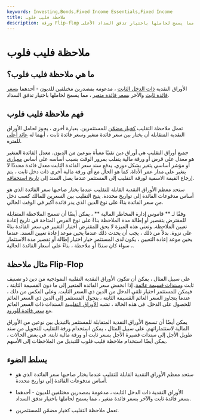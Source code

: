 ```yaml
---
keywords: Investing,Bonds,Fixed Income Essentials,Fixed Income
title: ملاحظة فليب فلوب
description: ورقة Flip-flop هي ورقة مالية ذات دخل ثابت ، مدعومة بمصدرين مختلفين للديون ، مما يسمح لحاملها باختيار تدفق السداد الأعلى.
---
```


# ملاحظة فليب فلوب
## ما هي ملاحظة فليب فلوب؟

الأوراق النقدية [ذات الدخل الثابت](/fixed-incomesecurity) ، مدعومة بمصدرين مختلفين للديون - أحدهما [بسعر فائدة ثابت](/fixedinterestrate) والآخر [بسعر فائدة متغير](/variableinterestrate) ، مما يسمح لحاملها باختيار تدفق السداد.

## فهم ملاحظة فليب فلوب

تعمل ملاحظة التقليب [كخيار مضمّن](/embeddedoption) للمستثمرين. بعبارة أخرى ، يجوز لحامل الأوراق النقدية المتقابلة أن يختار بين سعر فائدة متغير وسعر فائدة ثابت ، أيهما له [عائد أعلى](/yield) للفترة.

جميع أوراق التقليب هي أوراق دين تقنيًا معبأة بنوعين من الديون. معدل الفائدة المتغير هو معدل على قرض أو ورقة مالية يتقلب بمرور الوقت بسبب أساسه على أساس [معياري](/benchmark) أو مؤشر أساسي يتغير بشكل دوري. يدفع سند سعر الفائدة الثابت معدل فائدة محددًا لا يتغير على مدار عمر الأداة. كما هو الحال مع أي ورقة مالية أخرى ذات دخل ثابت ، يتم إرجاع القيمة الاسمية لورقة التقليب إلى المستثمر عندما يصل السند إلى [تاريخ استحقاقه](/maturitydate).

ستحد معظم الأوراق النقدية القابلة للتقليب عندما يختار صاحبها سعر الفائدة الذي هو أساس مدفوعات الفائدة إلى تواريخ محددة. يتيح التقليب بين السعرين للمالك كسب دخل من سعر الفائدة بناءً على نوع الدين الذي يدر فائدة أكبر في الوقت الحالي.

وفقًا لـ ** قاموس إدارة المخاطر المالية ** ، يمكن أيضًا أن تسمح الملاحظة المتقابلة للمقترض بتقصير أو إطالة مدة الملاحظة بناءً على نوع الفرص المتاحة في تاريخ إعادة تعيين الملاحظة. وتعني هذه الميزة لا يحق للمقترض اختيار التغيير في سعر الفائدة بناءً على نزوة. بدلاً من ذلك ، يجب أن يحدث ذلك عندما يحين موعد إعادة تعيين السند. عندما يحين موعد إعادة التعيين ، يكون لدى المستثمر خيار اختيار إطالة أو تقصير مدة الاستثمار ، سواء كان سندًا أو ملاحظة ، بناءً على أسعار الفائدة الحالية.

## مثال ملاحظة Flip-Flop

على سبيل المثال ، يمكن أن تتكون الأوراق النقدية التقلبية النموذجية من دين ذو تصنيف ثابت [وسندات قسيمة عائمة](/frn). إذا انخفض سعر الفائدة المتغير إلى ما دون القسيمة الثابتة ، فيمكن للمستثمر اختيار تلقي الدخل من الدين ذي السعر الثابت. وعلى العكس من ذلك ، عندما يتجاوز السعر العائم القسيمة الثابتة ، يتحول المستثمر إلى الدين ذي السعر العائم للحصول على الدخل. في هذه الحالة ، تشبه [الأوراق التقليبية](/interestratefloor) السندات ذات السعر العائم مع [سعر فائدة للورود](/interestratefloor).

يمكن أيضًا أن تسمح الأوراق النقدية المتقابلة للمستثمر بالتبديل بين نوعين من الأوراق المالية لاستثماراتهم. على سبيل المثال ، يمكن استخدام ورقة التقليب للتحويل من سند طويل الأجل إلى سندات قصيرة الأجل بسعر ثابت أو ورقة مالية ثابتة. في بعض الحالات ، يمكن أيضًا استخدام ملاحظة فليب فلوب للتبديل من الملاحظات إلى الأسهم.

## يسلط الضوء

- ستحد معظم الأوراق النقدية القابلة للتقليب عندما يختار صاحبها سعر الفائدة الذي هو أساس مدفوعات الفائدة إلى تواريخ محددة.

- الأوراق النقدية ذات الدخل الثابت ، مدعومة بمصدرين مختلفين للديون - أحدهما بسعر فائدة ثابت والآخر بسعر فائدة متغير ، مما يسمح لحاملها باختيار تدفق السداد.

- تعمل ملاحظة التقليب كخيار مضمّن للمستثمرين.

